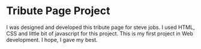 # Tribute Page Project
I was designed and developed this tribute page for steve jobs.
I used HTML, CSS and little bit of javascript for this project.
This is my first project in Web development. I hope, I gave my best.
